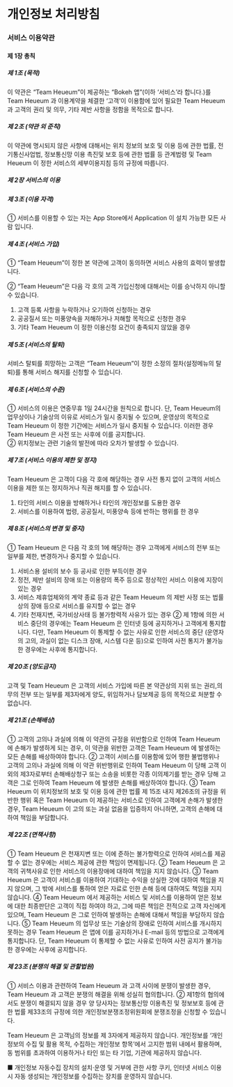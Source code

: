 # 개인정보 처리방침

### 서비스 이용약관

#### 제 1장 총칙
##### 제 1조 (목적)
이 약관은 “Team Heueum”이 제공하는 “Bokeh 앱”(이하 ‘서비스’라 합니다.)를 Team Heueum 과 이용계약을 체결한 ‘고객’이 이용함에 있어 필요한 Team Heueum 과 고객의 권리 및 의무, 기타 제반 사항을 정함을 목적으로 합니다. 

##### 제 2조 (약관 외 준칙)
이 약관에 명시되지 않은 사항에 대해서는 위치 정보의 보호 및 이용 등에 관한 법률, 전기통신사업법, 정보통신망 이용 촉진및 보호 등에 관한 법률 등 관계법령 및 Team Heueum 이 정한 서비스의 세부이용지침 등의 규정에 따릅니다. 

##### 제 2장 서비스의 이용
##### 제 3조 (이용 자격)
① 서비스를 이용할 수 있는 자는 App Store에서 Application 이 설치 가능한 모든 사람 입니다.

##### 제 4조 (서비스 가입)
① “Team Heueum”이 정한 본 약관에 고객이 동의하면 서비스 사용의 효력이 발생합니다.

② “Team Heueum”은 다음 각 호의 고객 가입신청에 대해서는 이를 승낙하지 아니할 수 있습니다. 
 1. 고객 등록 사항을 누락하거나 오기하여 신청하는 경우
 2. 공공질서 또는 미풍양속을 저해하거나 저해할 목적으로 신청한 경우
 3. 기타 Team Heueum 이 정한 이용신청 요건이 충족되지 않았을 경우 

##### 제 5조 (서비스의 탈퇴)
서비스 탈퇴를 희망하는 고객은 “Team Heueum”이 정한 소정의 절차(설정메뉴의 탈퇴)를 통해 서비스 해지를 신청할 수 있습니다.
 
##### 제 6조 (서비스의 수준)
① 서비스의 이용은 연중무휴 1일 24시간을 원칙으로 합니다. 단, Team Heueum의 업무상이나 기술상의 이유로 서비스가 일시 중지될 수 있으며, 운영상의 목적으로 Team Heueum 이 정한 기간에는 서비스가 일시 중지될 수 있습니다. 이러한 경우 Team Heueum 은 사전 또는 사후에 이를 공지합니다.     
② 위치정보는 관련 기술의 발전에 따라 오차가 발생할 수 있습니다. 

##### 제 7조 (서비스 이용의 제한 및 정지)
Team Heueum 은 고객이 다음 각 호에 해당하는 경우 사전 통지 없이 고객의 서비스 이용을 제한 또는 정지하거나 직권 해지를 할 수 있습니다. 
 1. 타인의 서비스 이용을 방해하거나 타인의 개인정보를 도용한 경우
 2. 서비스를 이용하여 법령, 공공질서, 미풍양속 등에 반하는 행위를 한 경우

##### 제 8조 (서비스의 변경 및 중지)
① Team Heueum 은 다음 각 호의 1에 해당하는 경우 고객에게 서비스의 전부 또는 일부를 제한, 변경하거나 중지할 수 있습니다. 
 1. 서비스용 설비의 보수 등 공사로 인한 부득이한 경우
 2. 정전, 제반 설비의 장애 또는 이용량의 폭주 등으로 정상적인 서비스 이용에 지장이 있는 경우
 3. 서비스 제휴업체와의 계약 종료 등과 같은 Team Heueum 의 제반 사정 또는 법률상의 장애 등으로 서비스를 유지할 수 없는 경우
 4. 기타 천재지변, 국가비상사태 등 불가항력적 사유가 있는 경우 
② 제 1항에 의한 서비스 중단의 경우에는 Team Heueum 은 인터넷 등에 공지하거나 고객에게 통지합니다. 다만, Team Heueum 이 통제할 수 없는 사유로 인한 서비스의 중단 (운영자의 고의, 과실이 없는 디스크 장애, 시스템 다운 등)으로 인하여 사전 통지가 불가능한 경우에는 사후에 통지합니다. 

##### 제 20조 (양도금지)
고객 및 Team Heueum 은 고객의 서비스 가입에 따른 본 약관상의 지위 또는 권리,의무의 전부 또는 일부를 제3자에게 양도, 위임하거나 담보제공 등의 목적으로 처분할 수 없습니다. 

##### 제 21조 (손해배상)
① 고객의 고의나 과실에 의해 이 약관의 규정을 위반함으로 인하여 Team Heueum 에 손해가 발생하게 되는 경우, 이 약관을 위반한 고객은 Team Heueum 에 발생하는 모든 손해를 배상하여야 합니다.
② 고객이 서비스를 이용함에 있어 행한 불법행위나 고객의 고의나 과실에 의해 이 약관 위반행위로 인하여 Team Heueum 이 당해 고객 이외의 제3자로부터 손해배상청구 또는 소송을 비롯한 각종 이의제기를 받는 경우 당해 고객은 그로 인하여 Team Heueum 에 발생한 손해를 배상하여야 합니다. 
③ Team Heueum 이 위치정보의 보호 및 이용 등에 관한 법률 제 15조 내지 제26조의 규정을 위반한 행위 혹은 Team Heueum 이 제공하는 서비스로 인하여 고객에게 손해가 발생한 경우, Team Heueum 이 고의 또는 과실 없음을 입증하지 아니하면, 고객의 손해에 대하여 책임을 부담합니다.

##### 제 22조 (면책사항)
① Team Heueum 은 천재지변 또는 이에 준하는 불가항력으로 인하여 서비스를 제공할 수 없는 경우에는 서비스 제공에 관한 책임이 면제됩니다.
② Team Heueum 은 고객의 귀책사유로 인한 서비스의 이용장애에 대하여 책임을 지지 않습니다.
③ Team Heueum 은 고객이 서비스를 이용하여 기대하는 수익을 상실한 것에 대하여 책임을 지지 않으며, 그 밖에 서비스를 통하여 얻은 자료로 인한 손해 등에 대하여도 책임을 지지 않습니다.
④ Team Heueum 에서 제공하는 서비스 및 서비스를 이용하여 얻은 정보에 대한 최종판단은 고객이 직접 하여야 하고, 그에 따른 책임은 전적으로 고객 자신에게 있으며, Team Heueum 은 그로 인하여 발생하는 손해에 대해서 책임을 부담하지 않습니다. 
⑤ Team Heueum 의 업무상 또는 기술상의 장애로 인하여 서비스를 개시하지 못하는 경우 Team Heueum 은 앱에 이를 공지하거나 E-mail 등의 방법으로 고객에게 통지합니다. 단, Team Heueum 이 통제할 수 없는 사유로 인하여 사전 공지가 불가능한 경우에는 사후에 공지합니다. 

##### 제 23조 (분쟁의 해결 및 관할법원)
① 서비스 이용과 관련하여 Team Heueum 과 고객 사이에 분쟁이 발생한 경우, Team Heueum 과 고객은 분쟁의 해결을 위해 성실히 협의합니다.
② 제1항의 협의에서도 분쟁이 해결되지 않을 경우 양 당사자는 정보통신망 이용촉진 및 정보보호 등에 관한 법률 제33조의 규정에 의한 개인정보분쟁조정위원회에 분쟁조정을 신청할 수 있습니다.


Team Heueum 은 고객님의  정보를 제 3자에게 제공하지 않습니다. 개인정보를 ‘개인정보의 수집 및 활용 목적, 수집하는 개인정보 항목’에서 고지한 범위 내에서 활용하며, 동 범위를 초과하여 이용하거나 타인 또는 타 기업, 기관에 제공하지 않습니다. 

■ 개인정보 자동수집 장치의 설치·운영 및 거부에 관한 사항
쿠키, 인터넷 서비스 이용 시 자동 생성되는 개인정보를 수집하는 장치를 운영하지 않습니다.
